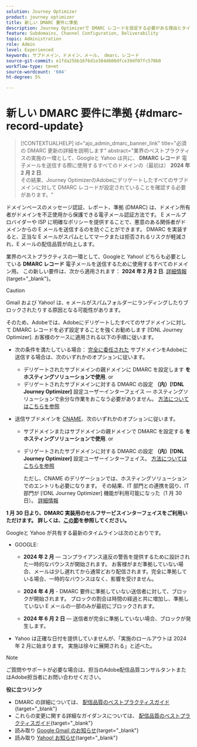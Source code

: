 ```yaml
---
solution: Journey Optimizer
product: journey optimizer
title: 新しい DMARC 要件に準拠
description: Journey Optimizerで DMARC レコードを設定する必要がある理由とタイミングを説明します
feature: Subdomains, Channel Configuration, Deliverability
topic: Administration
role: Admin
level: Experienced
keywords: サブドメイン，ドメイン，メール， dmarc，レコード
source-git-commit: e1fda25bb16f6d1e304d600dfce39df07fc570b0
workflow-type: tm+mt
source-wordcount: '604'
ht-degree: 5%

---
```


# 新しい DMARC 要件に準拠 {#dmarc-record-update}

>[!CONTEXTUALHELP]
>id="ajo_admin_dmarc_banner_link"
>title="必須の DMARC 更新の詳細を説明します"
>abstract="業界のベストプラクティスの実施の一環として、Googleと Yahoo は共に、 **DMARC レコード** 電子メールを送信する際に使用するすべてのドメインの（最初は） **2024 年 2 月 2 日**.<br>その結果、Journey OptimizerのAdobeにデリゲートしたすべてのサブドメインに対して DMARC レコードが設定されていることを確認する必要があります。"

ドメインベースのメッセージ認証、レポート、準拠 (DMARC) は、ドメイン所有者がドメインを不正使用から保護できる電子メール認証方法です。 E メールプロバイダーや ISP に明確なポリシーを提供することで、悪意のある関係者がドメインからの E メールを送信するのを防ぐことができます。 DMARC を実装すると、正当な E メールがスパムとしてマークまたは拒否されるリスクが軽減され、E メールの配信品質が向上します。


業界のベストプラクティスの一環として、Googleと Yahoo! どちらも必要としている **DMARC レコード** 電子メールを送信するために使用するすべてのドメイン用。 この新しい要件は、次から適用されます： **2024 年 2 月 2 日**. [詳細情報](https://experienceleague.adobe.com/docs/deliverability-learn/deliverability-best-practice-guide/additional-resources/guidance-around-changes-to-google-and-yahoo.html#dmarc){target="_blank"}。

>[!CAUTION]
>
>Gmail および Yahoo! は、e メールがスパムフォルダーにランディングしたりブロックされたりする原因となる可能性があります。

そのため、Adobeでは、Adobeにデリゲートしたすべてのサブドメインに対して DMARC レコードを必ず設定することを強くお勧めします [!DNL Journey Optimizer]. お客様のケースに適用される以下の手順に従います。

* 次の条件を満たしている場合： [完全に委任された](delegate-subdomain.md#full-subdomain-delegation) サブドメインをAdobeに送信する場合は、次のいずれかのオプションに従います。

   * デリゲートされたサブドメインの親ドメインに DMARC を設定します **をホスティングソリューションで使用**.
or
   * デリゲートされたサブドメインに対する DMARC の設定 **（内）[!DNL Journey Optimizer]** 設定ユーザーインターフェイス — ホスティングソリューションで余分な作業をおこなう必要がありません。 [方法についてはこちらを参照](dmarc-record.md#implement-dmarc)

* 送信サブドメインを [CNAME](delegate-subdomain.md#cname-subdomain-delegation)、次のいずれかのオプションに従います。

   * サブドメインまたはサブドメインの親ドメインで DMARC を設定する **をホスティングソリューションで使用**.
or
   * デリゲートされたサブドメインに対する DMARC の設定 **（内）[!DNL Journey Optimizer]** 設定ユーザーインターフェイス。 [方法についてはこちらを参照](dmarc-record.md#implement-dmarc)

     ただし、CNAME のデリゲーションでは、ホスティングソリューションでのエントリも必要になります。 その結果、IT 部門との連携を図り、IT 部門が [!DNL Journey Optimizer] 機能が利用可能になった（1 月 30 日）。 [詳細情報](dmarc-record.md#implement-dmarc)

**1 月 30 日より、DMARC 実装用のセルフサービスインターフェイスをご利用いただけます。 詳しくは、[この節](dmarc-record.md#implement-dmarc)を参照してください。**

Googleと Yahoo が共有する最新のタイムラインは次のとおりです。

* GOOGLE:

   * **2024 年 2 月**  — コンプライアンス違反の警告を提供するために設計された一時的なバウンスが開始されます。 お客様がまだ準拠していない場合、メールは少し遅れてから通常どおり配信されます。完全に準拠している場合、一時的なバウンスはなく、影響を受けません。

   * **2024 年 4 月** - DMARC 要件に準拠していない送信者に対して、ブロックが開始されます。 ブロックの割合は時間の経過と共に増加し、準拠していない E メールの一部のみが最初にブロックされます。

   * **2024 年 6 月 2 日**  — 送信者が完全に準拠していない場合、ブロックが発生します。

* Yahoo は正確な日付を提供していませんが、「実施のロールアウトは 2024 年 2 月に始まります。 実施は徐々に展開される」と述べた。

>[!NOTE]
>
>ご質問やサポートが必要な場合は、担当のAdobe配信品質コンサルタントまたはAdobe担当者にお問い合わせください。

**役に立つリンク**

* DMARC の詳細については、 [配信品質のベストプラクティスガイド](https://experienceleague.adobe.com/docs/deliverability-learn/deliverability-best-practice-guide/additional-resources/technotes/implement-dmarc.html#about){target="_blank"}
* これらの変更に関する詳細なガイダンスについては、 [配信品質のベストプラクティスガイド](https://experienceleague.adobe.com/docs/deliverability-learn/deliverability-best-practice-guide/additional-resources/guidance-around-changes-to-google-and-yahoo.html){target="_blank"}
* 読み取り [Google Gmail のお知らせ](https://blog.google/products/gmail/gmail-security-authentication-spam-protection/){target="_blank"}
* 読み取り [Yahoo! お知らせ](https://blog.postmaster.yahooinc.com/post/730172167494483968/more-secure-less-spam){target="_blank"}
